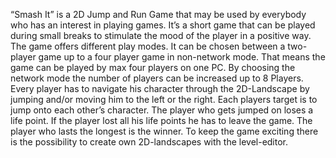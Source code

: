 “Smash It” is a 2D Jump and Run Game that may be used by everybody who has an interest in playing games. It’s a short game that can be played during small breaks to stimulate the mood of the player in a positive way.
The game offers different play modes. It can be chosen between a two-player game up to a four player game in non-network mode. That means the game can be played by max four players on one PC. By choosing the network mode the number of players can be increased up to 8 Players.
Every player has to navigate his character through the 2D-Landscape by jumping and/or moving him to the left or the right. Each players target is to jump onto each other’s character.  The player who gets jumped on loses a life point. If the player lost all his life points he has to leave the game. The player who lasts the longest is the winner.
To keep the game exciting there is the possibility to create own 2D-landscapes with the level-editor.